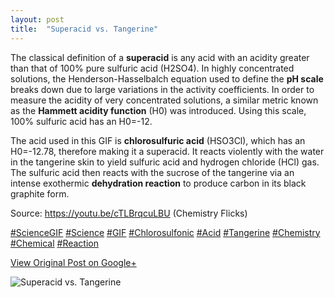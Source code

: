 ```yaml
---
layout: post
title:  "Superacid vs. Tangerine"
---
```


The classical definition of a **superacid** is any acid with an acidity
greater than that of 100% pure sulfuric acid (H2SO4). In highly concentrated
solutions, the Henderson-Hasselbalch equation used to define the **pH scale**
breaks down due to large variations in the activity coefficients. In order to
measure the acidity of very concentrated solutions, a similar metric known as
the **Hammett acidity function** (H0) was introduced. Using this scale, 100%
sulfuric acid has an H0=-12.  
  
The acid used in this GIF is **chlorosulfuric acid** (HSO3Cl), which has an
H0=-12.78, therefore making it a superacid. It reacts violently with the water
in the tangerine skin to yield sulfuric acid and hydrogen chloride (HCl) gas.
The sulfuric acid then reacts with the sucrose of the tangerine via an intense
exothermic **dehydration reaction** to produce carbon in its black graphite
form.  
  
Source: <https://youtu.be/cTLBrqcuLBU> (Chemistry Flicks)  
  
[#ScienceGIF](https://plus.google.com/s/%23ScienceGIF/posts)
[#Science](https://plus.google.com/s/%23Science/posts)
[#GIF](https://plus.google.com/s/%23GIF/posts)
[#Chlorosulfonic](https://plus.google.com/s/%23Chlorosulfonic/posts)
[#Acid](https://plus.google.com/s/%23Acid/posts)
[#Tangerine](https://plus.google.com/s/%23Tangerine/posts)
[#Chemistry](https://plus.google.com/s/%23Chemistry/posts)
[#Chemical](https://plus.google.com/s/%23Chemical/posts)
[#Reaction](https://plus.google.com/s/%23Reaction/posts)

[View Original Post on Google+](https://plus.google.com/+ColinSullender/posts/JRxnZfCGV79)

![Superacid vs. Tangerine](/assets/img/2017-09-30-Superacid-vs-Tangerine.gif)
